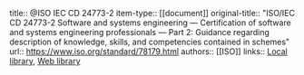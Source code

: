 title:: @ISO IEC CD 24773-2
item-type:: [[document]]
original-title:: "ISO/IEC CD 24773-2 Software and systems engineering — Certification of software and systems engineering professionals — Part 2: Guidance regarding description of knowledge, skills, and competencies contained in schemes"
url:: https://www.iso.org/standard/78179.html
authors:: [[ISO]]
links:: [Local library](zotero://select/library/items/6J9B9RUY), [Web library](https://www.zotero.org/users/6520516/items/6J9B9RUY)
